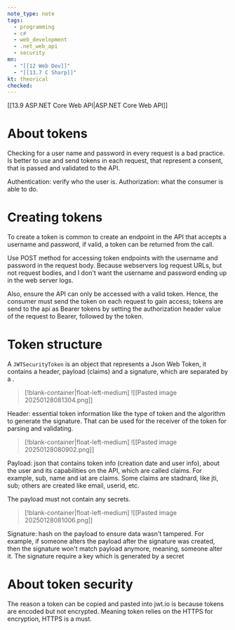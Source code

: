 ```yaml
---
note_type: note
tags:
  - programming
  - c#
  - web_development
  - .net_web_api
  - security
mn:
  - "[[12 Web Dev]]"
  - "[[13.7 C Sharp]]"
kt: theorical
checked:
---
```

[[13.9 ASP.NET Core Web API|ASP.NET Core Web API]]
# About tokens
Checking for a user name and password in every request is a bad practice. Is better to use and send tokens in each request, that represent a consent, that is passed and validated to the API. 

Authentication: verify who the user is. Authorization: what the consumer is able to do. 
# Creating tokens
To create a token is common to create an endpoint in the API that accepts a username and password, if valid, a token can be returned from the call. 

Use POST method for accessing token endpoints with the username and password in the request body. Because webservers log request URLs, but not request bodies, and I don't want the username and password ending up in the web server logs.

Also, ensure the API can only be accessed with a valid token. Hence, the consumer must send the token on each request to gain access; tokens are send to the api as Bearer tokens by setting the authorization header value of the request to Bearer, followed by the token. 
# Token structure
A `JWTSecurityToken` is an object that represents a Json Web Token, it contains a header, payload (claims) and a signature, which are separated by a . 

>[!blank-container|float-left-medium]
>![[Pasted image 20250128081304.png]]

Header: essential token information like the type of token and the algorithm to generate the signature. That can be used for the receiver of the token for parsing and validating.  
>[!blank-container|float-left-medium]
>![[Pasted image 20250128080902.png]]

Payload: json that contains token info (creation date and user info), about the user and its capabilities on the API, which are called claims. For example, sub, name and iat are claims. 
Some claims are stadnard, like jti, sub; others are created like email, userid, etc. 

The payload must not contain any secrets. 

>[!blank-container|float-left-medium]
>![[Pasted image 20250128081006.png]]

Signature: hash on the payload to ensure data wasn't tampered. For example, if someone alters the payload after the signature was created, then the signature won't match payload anymore, meaning, someone alter it. The signature require a key which is generated by a secret

# About token security
The reason a token can be copied and pasted into jwt.io is because tokens are encoded but not encrypted. Meaning token relies on the HTTPS for encryption, HTTPS is a must. 

